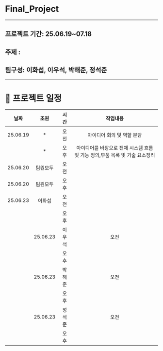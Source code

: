 # Final_Project

------------------------------------------------------------
## 프로젝트 기간: 25.06.19~07.18
## 주제 : 
## 팀구성: 이화섭, 이우석, 박해준, 정석준

-------------------------------------------------------
# 📅 프로젝트 일정
|날짜|조원|시간|작업내용|
|:---:|:-----:|:---:|:---:|
|25.06.19|*|오전|아이디어 회의 및 역할 분담|
||*|오후|아이디어를 바탕으로 전체 시스템 흐름 및 기능 정의,부품 목록 및 기술 요소정리|
|25.06.20|팀원모두|오전||
|25.06.20|팀원모두|오후||
|25.06.23|이화섭|오전||
|||오후||
||25.06.23|이우석|오전||
|||오후||
||25.06.23|박해준|오전||
|||오후||
||25.06.23|정석준|오전||
|||오후||
